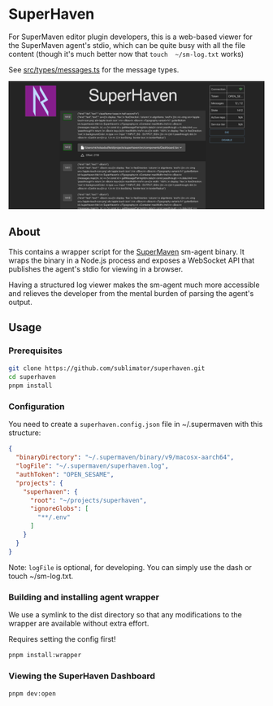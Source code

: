 # SuperHaven

For SuperMaven editor plugin developers, this is a web-based viewer for the SuperMaven agent's stdio,
which can be quite busy with all the file content (though it's much better now that `touch  ~/sm-log.txt` works)

See [src/types/messages.ts](src/types/messages.ts) for the message types.

![dash](public/dash.png)

## About

This contains a wrapper script for the [SuperMaven](https://supermaven.com/) sm-agent binary.
It wraps the binary in a Node.js process and exposes a WebSocket API that publishes the
agent's stdio for viewing in a browser.

Having a structured log viewer makes the sm-agent much more accessible and relieves
the developer from the mental burden of parsing the agent's output.

## Usage

### Prerequisites

```bash
git clone https://github.com/sublimator/superhaven.git
cd superhaven
pnpm install
```

### Configuration

You need to create a `superhaven.config.json` file in ~/.supermaven with this structure:

```json
{
  "binaryDirectory": "~/.supermaven/binary/v9/macosx-aarch64",
  "logFile": "~/.supermaven/superhaven.log",
  "authToken": "OPEN_SESAME",
  "projects": {
    "superhaven": {
      "root": "~/projects/superhaven",
      "ignoreGlobs": [
        "**/.env"
      ]
    }
  }
}
```

Note: `logFile` is optional, for developing.
You can simply use the dash or touch ~/sm-log.txt.

### Building and installing agent wrapper

We use a symlink to the dist directory so that any modifications to the wrapper
are available without extra effort.

Requires setting the config first!

```bash
pnpm install:wrapper
```

### Viewing the SuperHaven Dashboard

```bash
pnpm dev:open
```
